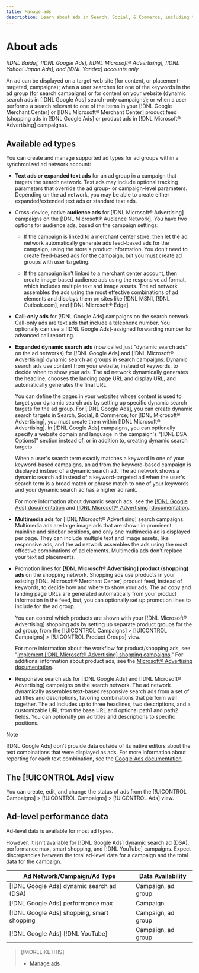 ```yaml
---
title: Manage ads
description: Learn about ads in Search, Social, & Commerce, including the available ad types.
---
```

# About ads

*[!DNL Baidu], [!DNL Google Ads], [!DNL Microsoft® Advertising], [!DNL Yahoo! Japan Ads], and [!DNL Yandex] accounts only*

An ad can be displayed on a target web site (for content, or placement-targeted, campaigns); when a user searches for one of the keywords in the ad group (for search campaigns) or for content on your website (dynamic search ads in [!DNL Google Ads] search-only campaigns); or when a user performs a search relevant to one of the items in your [!DNL Google Merchant Center] or [!DNL Microsoft® Merchant Center] product feed (shopping ads in [!DNL Google Ads] or product ads in [!DNL Microsoft® Advertising] campaigns).

## Available ad types

You can create and manage supported ad types for ad groups within a synchronized ad network account:

* **Text ads or expanded text ads** for an ad group in a campaign that targets the search network. Text ads may include optional tracking parameters that override the ad group- or campaign-level parameters. Depending on the ad network, you may be able to create either expanded/extended text ads or standard text ads.

* Cross-device, native **audience ads** for [!DNL Microsoft® Advertising] campaigns on the [!DNL Microsoft® Audience Network]. You have two options for audience ads, based on the campaign settings:

   * If the campaign is linked to a merchant center store, then let the ad network automatically generate ads feed-based ads for the campaign, using the store's product information. You don't need to create feed-based ads for the campaign, but you must create ad groups with user targeting.
   
   * If the campaign isn't linked to a merchant center account, then create image-based audience ads using the responsive ad format, which includes multiple text and image assets. The ad network assembles the ads using the most effective combinations of ad elements and displays them on sites like [!DNL MSN], [!DNL Outlook.com], and [!DNL Microsoft® Edge].

* **Call-only ads** for [!DNL Google Ads] campaigns on the search network. Call-only ads are text ads that include a telephone number. You optionally can use a [!DNL Google Ads]-assigned forwarding number for advanced call reporting.

* **Expanded dynamic search ads** (now called just "dynamic search ads" on the ad networks) for [!DNL Google Ads] and [!DNL Microsoft® Advertising] dynamic search ad groups in search campaigns. Dynamic search ads use content from your website, instead of keywords, to decide when to show your ads. The ad network dynamically generates the headline, chooses the landing page URL and display URL, and automatically generates the final URL.

   You can define the pages in your websites whose content is used to target your dynamic search ads by setting up specific dynamic search targets for the ad group. For [!DNL Google Ads], you can create dynamic search targets in Search, Social, & Commerce; for [!DNL Microsoft® Advertising], you must create them within [!DNL Microsoft® Advertising]. In [!DNL Google Ads] campaigns, you can optionally specify a website domain and language in the campaign's "[!DNL DSA Options]" section instead of, or in addition to, creating dynamic search targets.

   When a user's search term exactly matches a keyword in one of your keyword-based campaigns, an ad from the keyword-based campaign is displayed instead of a dynamic search ad. The ad network shows a dynamic search ad instead of a keyword-targeted ad when the user's search term is a broad match or phrase match to one of your keywords and your dynamic search ad has a higher ad rank.

   For more information about dynamic search ads, see the [[!DNL Google Ads] documentation](https://support.google.com/google-ads/answer/2471185) and [[!DNL Microsoft® Advertising] documentation](https://help.ads.microsoft.com/#apex/ads/en/56794).

* **Multimedia ads** for [!DNL Microsoft® Advertising] search campaigns. Multimedia ads are large image ads that are shown in prominent mainline and sidebar positions, and only one multimedia ad is displayed per page. They can include multiple text and image assets, like responsive ads, and the ad network assembles the ads using the most effective combinations of ad elements. Multimedia ads don't replace your text ad placements.

* Promotion lines for **[!DNL Microsoft® Advertising] product (shopping) ads** on the shopping network. Shopping ads use products in your existing [!DNL Microsoft® Merchant Center] product feed, instead of keywords, to decide how and where to show your ads. The ad copy and landing page URLs are generated automatically from your product information in the feed, but, you can optionally set up promotion lines to include for the ad group.

   You can control which products are shown with your [!DNL Microsoft® Advertising] shopping ads by setting up separate product groups for the ad group, from the [!UICONTROL Campaigns] > [!UICONTROL Campaigns] > [!UICONTROL Product Groups] view.

   For more information about the workflow for product/shopping ads, see "[Implement [!DNL Microsoft® Advertising] shopping campaigns](/help/search-social-commerce/campaign-management/special-campaign-types/microsoft-shopping-campaigns.md)."  For additional information about product ads, see the [Microsoft® Advertising documentation](https://help.ads.microsoft.com/#apex/3/en/51082).

* Responsive search ads for [!DNL Google Ads] and [!DNL Microsoft® Advertising] campaigns on the search network. The ad network dynamically assembles text-based responsive search ads from a set of ad titles and descriptions, favoring combinations that perform well together. The ad includes up to three headlines, two descriptions, and a customizable URL from the base URL and optional path1 and path2 fields. You can optionally pin ad titles and descriptions to specific positions. 

>[!NOTE]
>
>[!DNL Google Ads] don't provide data outside of its native editors about the text combinations that were displayed as ads. For more information about reporting for each text combination, see the [Google Ads documentation](https://support.google.com/google-ads/answer/7684791).

## The [!UICONTROL Ads] view

You can create, edit, and change the status of ads from the [!UICONTROL Campaigns] > [!UICONTROL Campaigns] > [!UICONTROL Ads] view.

## Ad-level performance data

Ad-level data is available for most ad types.

However, it isn't available for [!DNL Google Ads] dynamic search ad (DSA), performance max, smart shopping, and [!DNL YouTube] campaigns. Expect discrepancies between the total ad-level data for a campaign and the total data for the campaign.

| Ad Network/Campaign/Ad Type | Data Availability |
|---|---|
| [!DNL Google Ads] dynamic search ad (DSA) | Campaign, ad group |
| [!DNL Google Ads] performance max | Campaign |
| [!DNL Google Ads] shopping, smart shopping | Campaign, ad group |
| [!DNL Google Ads] [!DNL YouTube] | Campaign, ad group |

>[!MORELIKETHIS]
>
>* [Manage ads](ad-manage.md)
